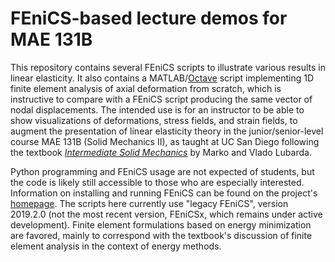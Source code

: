 # FEniCS-based lecture demos for MAE 131B
This repository contains several FEniCS scripts to illustrate various results in linear elasticity.  It also contains a MATLAB/[Octave](https://www.gnu.org/software/octave/index) script implementing 1D finite element analysis of axial deformation from scratch, which is instructive to compare with a FEniCS script producing the same vector of nodal displacements.  The intended use is for an instructor to be able to show visualizations of deformations, stress fields, and strain fields, to augment the presentation of linear elasticity theory in the junior/senior-level course MAE 131B (Solid Mechanics II), as taught at UC San Diego following the textbook [*Intermediate Solid Mechanics*](https://doi.org/10.1017/9781108589000) by Marko and Vlado Lubarda.  

Python programming and FEniCS usage are not expected of students, but the code is likely still accessible to those who are especially interested.  Information on installing and running FEniCS can be found on the project's [homepage](https://fenicsproject.org/).  The scripts here currently use "legacy FEniCS", version 2019.2.0 (not the most recent version, FEniCSx, which remains under active development).  Finite element formulations based on energy minimization are favored, mainly to correspond with the textbook's discussion of finite element analysis in the context of energy methods.  
